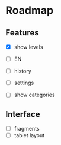 # Roadmap

## Features

- [X] show levels
- [ ] EN
- [ ] history

- [ ] settings
- [ ] show categories

## Interface

- [ ] fragments
- [ ] tablet layout
